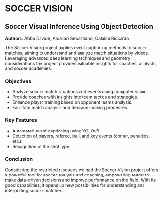 # SOCCER VISION

## Soccer Visual Inference Using Object Detection

**Authors**: Abba Davide, Aloscari Sebastiano, Catalini Riccardo

The Soccer Vision project applies event captioning methods to soccer matches, aiming to understand and analyze match situations by videos. Leveraging advanced deep learning techniques and geometry considerations the project provides valuable insights for coaches, analysts, and soccer academies.

### Objectives
- Analyze soccer match situations and events using computer vision.
- Provide coaches with insights into team tactics and strategies.
- Enhance player training based on opponent teams analysis.
- Facilitate match analysis and decision-making processes.

### Key Features
- Automated event captioning using YOLOv5.
- Detection of players, referee, ball, and key events (corner, penalties, etc.).
- Recognition of the shot type.

### Conclusion
Considering the restricted resouces we had the Soccer Vision project offers a powerful tool for soccer analysis and coaching, empowering teams to make data-driven decisions and improve performance on the field. With its good capabilities, it opens up new possibilities for understanding and interpreting soccer matches.
